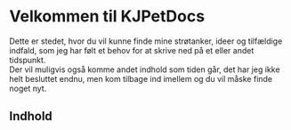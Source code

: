 # Velkommen til KJPetDocs

Dette er stedet, hvor du vil kunne finde mine strøtanker, ideer og tilfældige indfald, som jeg har følt et behov for at skrive ned på et eller  andet tidspunkt.  
Der vil muligvis også komme andet indhold som tiden går, det har jeg ikke helt besluttet endnu, men kom tilbage ind imellem og du vil måske finde noget nyt.

## Indhold
